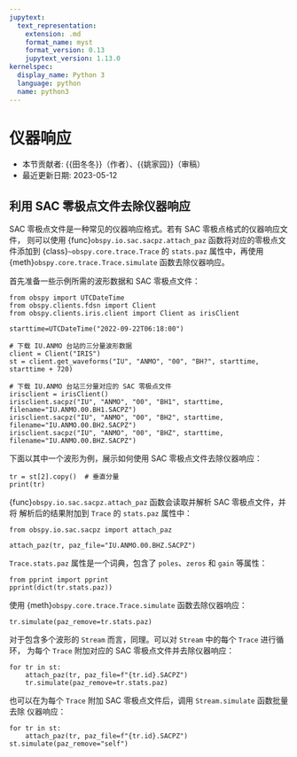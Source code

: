 ```yaml
---
jupytext:
  text_representation:
    extension: .md
    format_name: myst
    format_version: 0.13
    jupytext_version: 1.13.0
kernelspec:
  display_name: Python 3
  language: python
  name: python3
---
```


# 仪器响应

- 本节贡献者: {{田冬冬}}（作者）、{{姚家园}}（审稿）
- 最近更新日期: 2023-05-12

## 利用 SAC 零极点文件去除仪器响应

SAC 零极点文件是一种常见的仪器响应格式。若有 SAC 零极点格式的仪器响应文件，
则可以使用 {func}`obspy.io.sac.sacpz.attach_paz` 函数将对应的零极点文件添加到
{class}`~obspy.core.trace.Trace` 的 `stats.paz` 属性中，再使用
{meth}`obspy.core.trace.Trace.simulate` 函数去除仪器响应。

首先准备一些示例所需的波形数据和 SAC 零极点文件：
```{code-cell} ipython3
from obspy import UTCDateTime
from obspy.clients.fdsn import Client
from obspy.clients.iris.client import Client as irisClient

starttime=UTCDateTime("2022-09-22T06:18:00")

# 下载 IU.ANMO 台站的三分量波形数据
client = Client("IRIS")
st = client.get_waveforms("IU", "ANMO", "00", "BH?", starttime, starttime + 720)

# 下载 IU.ANMO 台站三分量对应的 SAC 零极点文件
irisclient = irisClient()
irisclient.sacpz("IU", "ANMO", "00", "BH1", starttime, filename="IU.ANMO.00.BH1.SACPZ")
irisclient.sacpz("IU", "ANMO", "00", "BH2", starttime, filename="IU.ANMO.00.BH2.SACPZ")
irisclient.sacpz("IU", "ANMO", "00", "BHZ", starttime, filename="IU.ANMO.00.BHZ.SACPZ")
```

下面以其中一个波形为例，展示如何使用 SAC 零极点文件去除仪器响应：
```{code-cell} ipython3
tr = st[2].copy()  # 垂直分量
print(tr)
```

{func}`obspy.io.sac.sacpz.attach_paz` 函数会读取并解析 SAC 零极点文件，并将
解析后的结果附加到 `Trace` 的 `stats.paz` 属性中：
```{code-cell} ipython3
from obspy.io.sac.sacpz import attach_paz

attach_paz(tr, paz_file="IU.ANMO.00.BHZ.SACPZ")
```
`Trace.stats.paz` 属性是一个词典，包含了 `poles`、`zeros` 和 `gain` 等属性：
```{code-cell} ipython3
from pprint import pprint
pprint(dict(tr.stats.paz))
```
使用 {meth}`obspy.core.trace.Trace.simulate` 函数去除仪器响应：
```{code-cell} ipython3
tr.simulate(paz_remove=tr.stats.paz)
```

对于包含多个波形的 `Stream` 而言，同理。可以对 `Stream` 中的每个 `Trace` 进行循环，
为每个 `Trace` 附加对应的 SAC 零极点文件并去除仪器响应：
```
for tr in st:
    attach_paz(tr, paz_file=f"{tr.id}.SACPZ")
    tr.simulate(paz_remove=tr.stats.paz)
```
也可以在为每个 `Trace` 附加 SAC 零极点文件后，调用 `Stream.simulate` 函数批量去除
仪器响应：
```
for tr in st:
    attach_paz(tr, paz_file=f"{tr.id}.SACPZ")
st.simulate(paz_remove="self")
```